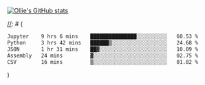 <!--
**icedpanda/icedpanda** is a ✨ _special_ ✨ repository because its `README.md` (this file) appears on your GitHub profile.

Here are some ideas to get you started:

- 🔭 I’m currently working on ...
- 🌱 I’m currently learning ...
- 👯 I’m looking to collaborate on ...
- 🤔 I’m looking for help with ...
- 💬 Ask me about ...
- 📫 How to reach me: ...
- 😄 Pronouns: ...
- ⚡ Fun fact: ...
-->
[![Ollie's GitHub stats](https://github-readme-stats-icedpanda.vercel.app/api?username=icedpanda&count_private=true&show_icons=true)](https://github.com/icedpanda)

[//]: # (---)

[//]: # (📊 **This week I spent my time on:**)

[//]: # (<!--START_SECTION:waka-->

```txt
Jupyter    9 hrs 6 mins    ███████████████░░░░░░░░░░   60.53 %
Python     3 hrs 42 mins   ██████▒░░░░░░░░░░░░░░░░░░   24.68 %
JSON       1 hr 31 mins    ██▓░░░░░░░░░░░░░░░░░░░░░░   10.09 %
Assembly   24 mins         ▓░░░░░░░░░░░░░░░░░░░░░░░░   02.75 %
CSV        16 mins         ▒░░░░░░░░░░░░░░░░░░░░░░░░   01.82 %
```

<!--END_SECTION:waka-->)
